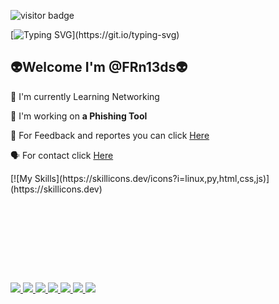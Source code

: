 ![visitor badge](https://visitor-badge.laobi.icu/badge?page_id=jwenjian.visitor-badge)


[![Typing SVG](https://readme-typing-svg.demolab.com/?font=monospace&color=red&center=true&lines=Welcome+to+my+github+profile👋;I'm+FRn13ds+You+Are+Welcome!)](https://git.io/typing-svg)

<div "align:center">
<h2>👽Welcome I'm @FRn13ds👽</h2>

  
🔭 I'm currently Learning Networking

📩 I'm working on **a Phishing Tool**


📝 For Feedback and reportes you can click <a href="https://frn13ds.github.io/Tools_feedback/">Here</a>


🗣 For contact click <a href ="https://frn13ds.github.io/ContactMe/">Here</a>
</div>






<div style="position:absolute;top:500px">
<a href ="Frn13ds">
<img src="https://img.shields.io/badge/TryHackMe-212C42?style=for-the-badge&logo=TryHackMe&logoColor=white" />
</a>
<a href ="https://www.python.org/">
<img src="https://img.shields.io/badge/Python-FFD43B?style=for-the-badge&logo=python&logoColor=blue" />
</a>
<a href ="#">
<img src="{https://img.shields.io/badge/json-5E5C5C?style=for-the-badge&logo=json&logoColor=white}" />
</a>
<a href ="#" >
<img src="https://img.shields.io/badge/JavaScript-323330?style=for-the-badge&logo=javascript&logoColor=F7DF1E" />
</a>
<a href ="https://www.HTML5.org">
<img src="https://img.shields.io/badge/HTML5-E34F26?style=for-the-badge&logo=html5&logoColor=white" />
</a>
<a href ="ysyynxx_46629">
<img src="https://img.shields.io/badge/Discord-5865F2?style=for-the-badge&logo=discord&logoColor=white" />
</a>
<a href="#">
<img src="https://img.shields.io/badge/Steam-000000?style=for-the-badge&logo=steam&logoColor=white" />
</a>
</div>
[![My Skills](https://skillicons.dev/icons?i=linux,py,html,css,js)](https://skillicons.dev)
